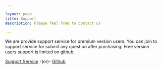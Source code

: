 ```yaml
---

layout: page
title: Support
description: Please feel free to contact us

---
```


<p>We are provide support service for premium version users. You can join to support service for submit any question after purchasing. Free version users support is limited on github.</p>

<p>
  <a href="{{ site.support_url }}" class="btn btn-sm btn-primary" target="_blank"><i class="fa fa-life-ring"></i> Support Service</a>
  <span class="text-muted">-(or)-</span>
  <a href="{{ site.github }}/issues" class="btn btn-sm btn-secondary" target="_blank"><i class="fa fa-github"></i> Github</a>
</p>

